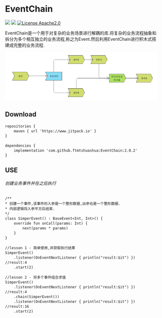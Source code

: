 EventChain
=====
[![](https://jitpack.io/v/ftmtshuashua/EventChain.svg)](https://jitpack.io/#ftmtshuashua/EventChain)
[![](https://img.shields.io/badge/jdk-1.8%2B-blue)]()
[![License Apache2.0](http://img.shields.io/badge/license-Apache2.0-brightgreen.svg?style=flat)](http://www.apache.org/licenses/LICENSE-2.0.html)

EventChain是一个用于对复杂的业务场景进行解耦的库.将复杂的业务流程抽象和拆分为多个相互独立的业务流程,称之为Event.然后利用EventChain进行积木式搭建成完整的业务流程.

[![EventChain](https://github.com/ftmtshuashua/EventChain/blob/master/resouce/flow.png)]()



Download
-------
```
repositories {
    maven { url 'https://www.jitpack.io' }
}

dependencies {
    implementation 'com.github.ftmtshuashua:EventChain:2.0.2'
}
```

USE
-----

###### 创建业务事件并在之后执行
```
/**
* 创建一个事件,该事件的入参是一个整形数据,出参也是一个整形数据.
* 内部逻辑将入参平方后结束.
*/
class SimperEvent() : BaseEvent<Int, Int>() { 
    override fun onCall(params: Int) {
        next(params * params)
    }
}

//lesson 1 - 简单使用,并获取执行结果
SimperEvent()
    .listener(OnEventNextListener { println("result:$it") })	//result:4
    .start(2)
	
//lesson 2 - 将多个事件组合求值
SimperEvent()
    .listener(OnEventNextListener { println("result:$it") })	//result:4
    .chain(SimperEvent())
    .listener(OnEventNextListener { println("result:$it") })	//result:16
    .start(2)
```







